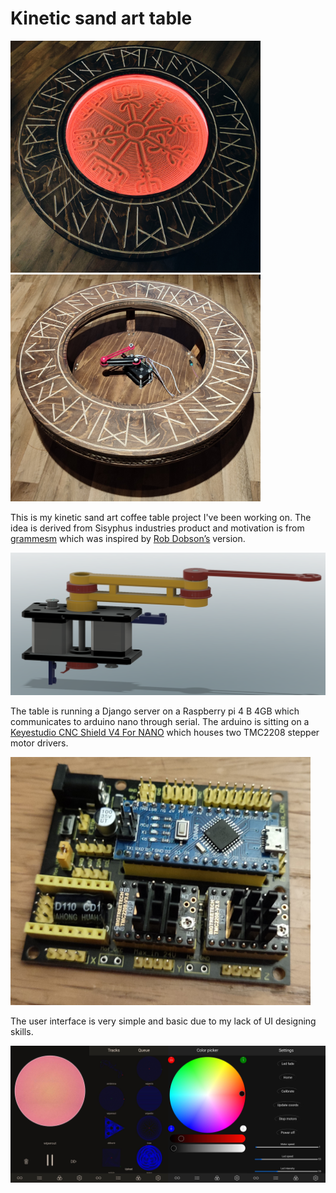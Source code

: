 # Kinetic sand art table
<img src="/Pictures/1674052924095.jpg" width="400"><img src="/Pictures/1674053047425.jpg" width="400">

This is my kinetic sand art coffee table project I've been working on. The idea is derived from Sisyphus industries product and motivation is from [grammesm](https://alwaystinkering.com/2020/01/14/diy-kinetic-sand-art-table/) which was inspired by [Rob Dobson’s](https://robdobson.com/2018/08/a-new-sandbot/) version.

<img src="/Pictures/image_2023-01-18_212445061.png">

The table is running a Django server on a Raspberry pi 4 B 4GB which communicates to arduino nano through serial. The arduino is sitting on a [Keyestudio CNC Shield V4 For NANO](https://www.keyestudio.com/products/keyestudio-a4988-3d-printer-stepper-motor-driver-cnc-shield-v4-for-nano) which houses two TMC2208 stepper motor drivers.

<img src="/Pictures/1674062162257.jpg" width="480">

The user interface is very simple and basic due to my lack of UI designing skills.

<img src="/Pictures/1674063564681.jpg">
